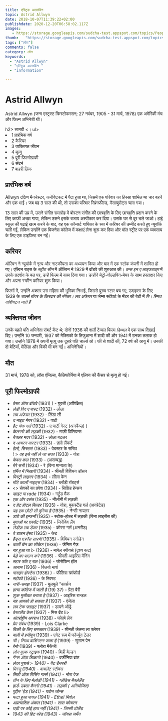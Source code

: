 ```yaml
---
title: एस्ट्रिड अल्लविन 
topic: Astrid Allwyn
date: 2018-10-07T11:39:22+02:00
publishdate: 2020-12-20T06:58:02.117Z
images: 
   - https://storage.googleapis.com/sudcha-test.appspot.com/topics/People/astrid_allwyn/1.jpeg
thumb:   "https://storage.googleapis.com/sudcha-test.appspot.com/topics/People/astrid_allwyn/thumb.jpeg"
tags: ["लोग"]
comments: false
category: लोग
keywords: 
  - "Astrid Allwyn"
  - "एस्ट्रिड अल्लविन "
  - "information"

---
```

<h1> Astrid Allwyn </h1> <p> Astrid Allwyn (जन्म एस्ट्रस्ट क्रिस्टोफरसन; 27 नवंबर, 1905 - 31 मार्च, 1978) एक अमेरिकी मंच और फिल्म अभिनेत्री थी। </p> h2> सामग्री </h2> <। ul> <li> 1 प्रारंभिक वर्ष </li> <li> 2 कैरियर </li> <li> 3 व्यक्तिगत जीवन </li> <li> 4 मृत्यु </li> <li> 5 पूरी फिल्मोग्राफी </li> <li> 6 संदर्भ </li> <li> 7 बाहरी लिंक </li> </ul> <h2> प्रारंभिक वर्ष </h2> <p> Allwyn दक्षिण मैनचेस्टर, कनेक्टिकट में पैदा हुआ था, जिसमें एक परिवार का हिस्सा शामिल था चार बहनें और एक भाई। जब वह 3 साल की थी, तो उसका परिवार स्प्रिंगफील्ड, मैसाचुसेट्स चला गया। </p> <p> 13 साल की उम्र में, उसने संगीत समारोह में बोस्टन संगीत की छात्रवृत्ति के लिए छात्रवृत्ति प्रदान करने के लिए काफी अच्छा गाया, लेकिन उसने इसके बजाय अस्वीकार कर दिया। उसके घर से दूर चले जाओ। हाई स्कूल की पढ़ाई खत्म करने के बाद, वह एक कॉन्सर्ट गायिका के रूप में करियर की उम्मीद करते हुए न्यूयॉर्क चली गईं, लेकिन उन्होंने एक बिजनेस कॉलेज में कक्षाएं लेना शुरू कर दिया और वॉल स्ट्रीट पर एक व्यवसाय के लिए एक टाइपिस्ट बन गईं। </p> <h2> करियर </h2> <p> ऑल्विन ने न्यूयॉर्क में नृत्य और नाटकीयता का अध्ययन किया और बाद में एक स्टॉक कंपनी में शामिल हो गए। एल्विन राइस के <i> स्ट्रीट सीन </i> में ऑल्विन ने 1929 में ब्रॉडवे की शुरुआत की। <I> वन्स इन ए लाइफटाइम </i> में उनके प्रदर्शन के बल पर, उन्हें फिल्म में काम दिया गया। उन्होंने मेट्रो-गोल्डविन-मेयर के साथ हस्ताक्षर किए और अपना स्क्रीन करियर शुरू किया। </p> <p> फिल्मों में, उन्होंने अक्सर उस महिला की भूमिका निभाई, जिससे पुरुष स्टार बच गए, उदाहरण के लिए 1939 के <i> चार्ल्स बॉयर के किरदार की मंगेतर। लव अफेयर </i> या जेम्स स्टीवर्ट के मेंटर की बेटी में <i> मि। स्मिथ वाशिंगटन जाते हैं </i> </p> <h2> व्यक्तिगत जीवन </h2> <p> उनके पहले पति अभिनेता रॉबर्ट केंट थे; दोनों 1936 की शर्ली टेम्पल फिल्म <i> डिम्पल </i> में एक साथ दिखाई दिए। उन्होंने 10 जनवरी, 1937 को मेक्सिको के तिजुआना में शादी की और 1941 में उनका तलाक हो गया। उन्होंने 1978 में अपनी मृत्यु तक दूसरे पति चार्ल्स ओ। फी से शादी की, 72 वर्ष की आयु में। उनकी दो बेटियाँ, मेलिंडा और विकी भी बन गईं। अभिनेत्रियों। </p> <h2> मौत </h2> <p> 31 मार्च, 1978 को, लॉस एंजिल्स, कैलिफोर्निया में एल्विन की कैंसर से मृत्यु हो गई। </p> <h2> पूरी फिल्मोग्राफी </h2> <ul> <li> <i> वेस्ट ऑफ ब्रॉडवे </i> (1931) ) - युवती (अशिक्षित) </li> <li> <i> लेडी विद ए पास्ट </i> (1932) - लोला </li> <li> <i> लव अफेयर </i> (1932) - लिंडा ली </li> <li> <i> द नाइट मेयर </i> (1932) - पाटी </li> <li> <i> हैट चेक गर्ल </i> (1932) - ए पार्टी गेस्ट (अनकैप्ड) ) </li> <li> <i> कैलगरी की लड़की </i> (1932) - माज़ी विलियम्स </li> <li> <i> बैचलर मदर </i> (1932) - लोला बटलर </li > <li> <i> द आयरन मास्टर </i> (1933) - फ़्लो लैंकर्ट </li> <li> <i> हैलो, सिस्टर! </i> (1933) - वेबस्टर के सचिव </li> </li>! > <i> वह इसे नहीं ले जा सका </i> (1933) - गोरा </li> <li> <i> केवल कल </i> (1933) - (असम्बद्ध) </li> <li> <i> मेरे सभी </i> (1934) - रे (बिना मान्यता के) </li> <li> <i> एर्मिन में भिखारी </i> (1934) - श्रीमती विवियन डॉसन </li> <li> <i> मिस्ट्री लाइनर </i> (1934) - लीला केन </li> <li> <i> मोंटे कार्लो नाइट्स </i> (1934) - ब्लॉंडी रॉबर्ट्स </li> <li> <> सेवकों का प्रवेश </i> (1934) - सिग्रिड हेन्सन </li> <li> <i> व्हाइट पा rade </i> (1934) - गर्ट्रूड मैक </li> <li> <i> एक और वसंत </i> (1935) - नीलामी में लड़की </li> <li> <i> द ग्रेट होटल बिल्डर </i> (1935) - नोरा, बुकस्टैंड गर्ल (अनरेटेड) </li> <li> <i> यह एक छोटी सी दुनिया है </i> (1935) - नैन्सी नायलर </li> <li> <i> डांटे की इन्फर्नो </i> (1935) - स्टोक-होल्ड में लड़की (बिना लाइसेंस की) </li> <li> <i> युवाओं पर एक्सेंट </i> (1935) - जिनेविव लैंग </li> <li> <i> लेडीज़ लव डेंजर </i> (1935) - कोरस गर्ल (अनरीड) </li> <li> <i> वे डाउन ईस्ट </i> (1935) - केट </li> <li> <i> हैंड्स एक्रॉस सारणी </i> (1935) - विवियन स्नोडेन </li> <li> <i> चार्ली चैन का सीक्रेट </i> (1936) - जेनिस गैज़ </li> <li> <i> यह हुआ था </i> i> (1936) - माबेल स्पीयर्स (दृश्य कट) </li> <li> <i> बेड़े का पालन करें </i> (1936) - श्रीमती आइरिस मैनिंग </li> <li> <i> स्टार फॉर ए रात </i> (1936) - जोसेफिन हॉल </li> <li> <i> आयाम </i> (1936) - क्लियो मार्श </li> <li> <i> फ्लाइंग होस्टेस </i> (1936) ) - फीलिस क्रॉफोर्ड </li> <li> <i> स्टोववे </i> (1936) - के स्विफ्ट </li> <li> <i> नारी-समझ </i> (1937) - बुलबुले "कार्सन </li> <li> <i> हत्या कॉलेज में जाती है </i> (19) 37) - ग्रेटा बैरी </li> <li> <i> शुक्र मुसीबत बनाता है </i> (1937) - आइरिस रान्डल </li> <li> <i> यह आपको हो सकता है </i> (1937) - एंजेला </li> <li> <i> लव टेक फ्लाइट </i> (1937) - डायने ऑड्रे </li> <li> <i> वेस्टलैंड केस </i> (1937) - मिस ब्रेंट </i> li> <li> <i> अंतर्राष्ट्रीय अपराध </i> (1938) - फोएबे लेन </li> <li> <i> प्रेम संबंध </i> (1939) - Lois Clarke </li> <li> <i> बिक्री के लिए चमत्कार </i> (1939) - श्रीमती ज़ेलमा ला क्लेयर </li> <li> <i> बाली में हनीमून </i> (1939) - एगेट रूम में फॉर्च्यून टेलर </li> <li > <i> श्री। स्मिथ वाशिंगटन जाता है </i> (1939) - सुसान पेन </li> <li> <i> रेनो </i> (1939) - फ्लोरा मैकेंजी </li> <li> <i> लोन वुल्फ स्ट्राइक </i> (1940) - बिन्नी वेल्डन </li> <li> <i> गैंग्स ऑफ़ शिकागो </i> (1940) - वर्जीनिया ब्रांट </li> <li> <i> लेदर पुशर्स </>> 1940) - पैट डैनबरी </li> <li> <i> मिस्सु </i> (1940) - वायलेट स्टीवंस </li> <li> <i> सिटी ऑफ़ मिसिंग गर्ल्स </i> (1941) - नोरा पेज </li> <li> <i> तीन के लिए मेलोडी </i> (1941) - ग्लेडिस मैक्लेलैंड </li> <li> <i> हार्ड-उबला कैनरी </i> (1941) - लड़की ( अनियोजित) </li> <li> <i> पुद्दीन 'हेड </i> (1941) - यवोन जोन्स </li> <li> <i> फटा हुआ पागल </i> (1941) - Ethel मिशेल </li > <li> <i> अप्रत्याशित अंकल </i> (1941) - सारा कोचरन </li> <li> <i> घड़ी पर कोई हाथ नहीं </i> (1941) - जिप्सी टोलैंड </li> <li > <i> 1943 की हिट परेड </i> (1943) - जॉयस जर्मेन </li> </ul> 